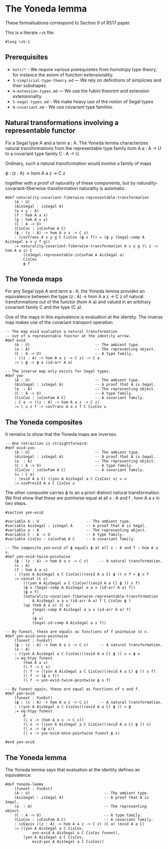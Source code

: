 # The Yoneda lemma

These formalisations correspond to Section 9 of RS17 paper.

This is a literate `rzk` file:

```rzk
#lang rzk-1
```

## Prerequisites

- `hott/*` - We require various prerequisites from homotopy type theory, for instance the axiom of function extensionality.
- `3-simplicial-type-theory.md` — We rely on definitions of simplicies and their subshapes.
- `4-extension-types.md` — We use the fubini theorem and extension extensionality.
- `5-segal-types.md` - We make heavy use of the notion of Segal types
- `8-covariant.md` - We use covariant type families.

## Natural transformations involving a representable functor

Fix a Segal type A and a term a : A. The Yoneda lemma characterizes natural transformations from the representable type family hom A a : A -> U to a covariant type family C : A -> U. 

Ordinary, such a natural transformation would involve a family of maps 

ϕ : (z : A) -> hom A a z -> C z

together with a proof of naturality of these components, but by naturality-covariant-fiberwise-transformation naturality is automatic.

```rzk
#def naturality-covariant-fiberwise-representable-transformation
	(A : U)
    (AisSegal : isSegal A)
	(a x y : A)
	(f : hom A a x)
	(g : hom A x y)
	(C : A -> U)
	(CisCov : isCovFam A C)
	(ϕ : (z : A) -> hom A a z -> C z)
	: (covTrans A x y g C CisCov (ϕ x f)) = (ϕ y (Segal-comp A AisSegal a x y f g))
	:= naturality-covariant-fiberwise-transformation A x y g (\ z -> hom A a z) C 
        (isSegal-representable-isCovFam A AisSegal a)
        CisCov
        ϕ f
```

## The Yoneda maps

For any Segal type A and term a : A, the Yoneda lemma provides an equivalence between the type (z : A) -> hom A a z -> C z of natural transformations out of the functor (hom A a) and valued in an arbitrary covariant family C and the type (C a). 

One of the maps in this equivalence is evaluation at the identity. The inverse map makes use of the covariant transport operation.

```rzk
-- The map evid evaluates a natural transformation 
-- out of a representable functor at the identity arrow.
#def evid 
    (A : U)         					-- The ambient type.
    (a : A)       						-- The representing object.
	(C : A -> U)						-- A type family.
    : ((z : A) -> hom A a z -> C z) -> C a
    := \ ϕ -> ϕ a (id-arr A a)

-- The inverse map only exists for Segal types.
#def yon
    (A : U)                 			-- The ambient type.
    (AisSegal : isSegal A)  			-- A proof that A is Segal.
    (a  : A)               				-- The representing object.
	(C : A -> U)						-- A type family.
	(CisCov : isCovFam A C)				-- A covariant family.
    : C a -> ((z : A) -> hom A a z -> C z)
    := \ u z f -> covTrans A a z f C CisCov u

```
## The Yoneda composites

It remains to show that the Yoneda maps are inverses.

```rzk
-- One retraction is straightforward:
#def evid-yon
    (A : U)                 			-- The ambient type.
    (AisSegal : isSegal A)  			-- A proof that A is Segal.
    (a  : A)               				-- The representing object.
	(C : A -> U)						-- A type family.
	(CisCov : isCovFam A C)				-- A covariant family.
	(u : C a)
    : (evid A a C) ((yon A AisSegal a C CisCov) u) = u
    := covPresId A a C CisCov u
```

The other composite carries ϕ to an a priori distinct natural transformation. We first show that these are pointwise equal at all x : A and f : hom A a x in two steps.

```rzk
#section yon-evid

#variable A : U               	    -- The ambient type.
#variable AisSegal : isSegal A  	-- A proof that A is Segal.
#variable a : A             		-- The representing object.
#variable C : A -> U				-- A type family.
#variable CisCov : isCovFam A C		-- A covariant family.

-- The composite yon-evid of ϕ equals ϕ at all x : A and f : hom A a x.
#def yon-evid-twice-pointwise
    (ϕ : (z : A) -> hom A a z -> C z)     -- A natural transformation.
    (x : A)
    (f : hom A a x)	  
	: ((yon A AisSegal a C CisCov)((evid A a C) ϕ )) x f = ϕ x f
    := concat (C x)
        (((yon A AisSegal a C CisCov)((evid A a C) ϕ )) x f)
        (ϕ x (Segal-comp A AisSegal a a x (id-arr A a) f))
        (ϕ x f)
        (naturality-covariant-fiberwise-representable-transformation
            A AisSegal a a x (id-arr A a) f C CisCov ϕ )
        (ap (hom A a x) (C x)
            (Segal-comp A AisSegal a a x (id-arr A a) f)
            f
            (ϕ x)
            (Segal-id-comp A AisSegal a x f))

-- By funext, these are equals as functions of f pointwise in x.
#def yon-evid-once-pointwise    
    (funext : FunExt)    
    (ϕ : (z : A) -> hom A a z -> C z)     -- A natural transformation.
    (x : A)
	: ((yon A AisSegal a C CisCov)((evid A a C) ϕ )) x = ϕ x
    := eq-htpy funext
        (hom A a x)
        (\ f -> C x)
        (\ f -> ((yon A AisSegal a C CisCov)((evid A a C) ϕ )) x f)
        (\ f -> (ϕ x f))
        (\ f -> yon-evid-twice-pointwise ϕ x f)

-- By funext again, these are equal as functions of x and f.
#def yon-evid    
    (funext : FunExt)        
    (ϕ : (z : A) -> hom A a z -> C z)     -- A natural transformation.
    : ((yon A AisSegal a C CisCov)((evid A a C) ϕ )) = ϕ
    := eq-htpy funext
        A
        (\ x -> (hom A a x -> C x))
        (\ x -> ((yon A AisSegal a C CisCov)((evid A a C) ϕ )) x)
        (\ x -> (ϕ x))
        (\ x -> yon-evid-once-pointwise funext ϕ x)

#end yon-evid
```    

## The Yoneda lemma
The Yoneda lemma says that evaluation at the identity defines an equivalence.

```rzk
#def Yoneda-lemma
    (funext : FunExt)        
    (A : U)                 				-- The ambient type.
    (AisSegal : isSegal A)  				-- A proof that A is Segal.
    (a  : A)               					-- The representing object.
	(C : A -> U)							-- A type family.
	(CisCov : isCovFam A C)					-- A covariant family.
    : isEquiv ((z : A) -> hom A a z -> C z) (C a) (evid A a C)
    := ((yon A AisSegal a C CisCov,
            yon-evid A AisSegal a C CisCov funext),
        (yon A AisSegal a C CisCov,
            evid-yon A AisSegal a C CisCov))
```
